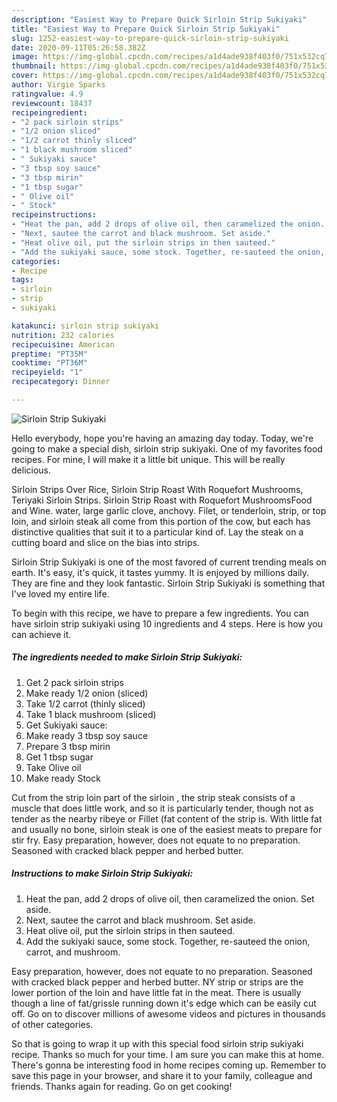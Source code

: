 ```yaml
---
description: "Easiest Way to Prepare Quick Sirloin Strip Sukiyaki"
title: "Easiest Way to Prepare Quick Sirloin Strip Sukiyaki"
slug: 1252-easiest-way-to-prepare-quick-sirloin-strip-sukiyaki
date: 2020-09-11T05:26:58.382Z
image: https://img-global.cpcdn.com/recipes/a1d4ade938f403f0/751x532cq70/sirloin-strip-sukiyaki-recipe-main-photo.jpg
thumbnail: https://img-global.cpcdn.com/recipes/a1d4ade938f403f0/751x532cq70/sirloin-strip-sukiyaki-recipe-main-photo.jpg
cover: https://img-global.cpcdn.com/recipes/a1d4ade938f403f0/751x532cq70/sirloin-strip-sukiyaki-recipe-main-photo.jpg
author: Virgie Sparks
ratingvalue: 4.9
reviewcount: 18437
recipeingredient:
- "2 pack sirloin strips"
- "1/2 onion sliced"
- "1/2 carrot thinly sliced"
- "1 black mushroom sliced"
- " Sukiyaki sauce"
- "3 tbsp soy sauce"
- "3 tbsp mirin"
- "1 tbsp sugar"
- " Olive oil"
- " Stock"
recipeinstructions:
- "Heat the pan, add 2 drops of olive oil, then caramelized the onion. Set aside."
- "Next, sautee the carrot and black mushroom. Set aside."
- "Heat olive oil, put the sirloin strips in then sauteed."
- "Add the sukiyaki sauce, some stock. Together, re-sauteed the onion, carrot, and mushroom."
categories:
- Recipe
tags:
- sirloin
- strip
- sukiyaki

katakunci: sirloin strip sukiyaki 
nutrition: 232 calories
recipecuisine: American
preptime: "PT35M"
cooktime: "PT36M"
recipeyield: "1"
recipecategory: Dinner

---
```



![Sirloin Strip Sukiyaki](https://img-global.cpcdn.com/recipes/a1d4ade938f403f0/751x532cq70/sirloin-strip-sukiyaki-recipe-main-photo.jpg)

Hello everybody, hope you're having an amazing day today. Today, we're going to make a special dish, sirloin strip sukiyaki. One of my favorites food recipes. For mine, I will make it a little bit unique. This will be really delicious.

Sirloin Strips Over Rice, Sirloin Strip Roast With Roquefort Mushrooms, Teriyaki Sirloin Strips. Sirloin Strip Roast with Roquefort MushroomsFood and Wine. water, large garlic clove, anchovy. Filet, or tenderloin, strip, or top loin, and sirloin steak all come from this portion of the cow, but each has distinctive qualities that suit it to a particular kind of. Lay the steak on a cutting board and slice on the bias into strips.

Sirloin Strip Sukiyaki is one of the most favored of current trending meals on earth. It's easy, it's quick, it tastes yummy. It is enjoyed by millions daily. They are fine and they look fantastic. Sirloin Strip Sukiyaki is something that I've loved my entire life.


To begin with this recipe, we have to prepare a few ingredients. You can have sirloin strip sukiyaki using 10 ingredients and 4 steps. Here is how you can achieve it.

<!--inarticleads1-->

##### The ingredients needed to make Sirloin Strip Sukiyaki:

1. Get 2 pack sirloin strips
1. Make ready 1/2 onion (sliced)
1. Take 1/2 carrot (thinly sliced)
1. Take 1 black mushroom (sliced)
1. Get  Sukiyaki sauce:
1. Make ready 3 tbsp soy sauce
1. Prepare 3 tbsp mirin
1. Get 1 tbsp sugar
1. Take  Olive oil
1. Make ready  Stock


Cut from the strip loin part of the sirloin , the strip steak consists of a muscle that does little work, and so it is particularly tender, though not as tender as the nearby ribeye or Fillet (fat content of the strip is. With little fat and usually no bone, sirloin steak is one of the easiest meats to prepare for stir fry. Easy preparation, however, does not equate to no preparation. Seasoned with cracked black pepper and herbed butter. 

<!--inarticleads2-->

##### Instructions to make Sirloin Strip Sukiyaki:

1. Heat the pan, add 2 drops of olive oil, then caramelized the onion. Set aside.
1. Next, sautee the carrot and black mushroom. Set aside.
1. Heat olive oil, put the sirloin strips in then sauteed.
1. Add the sukiyaki sauce, some stock. Together, re-sauteed the onion, carrot, and mushroom.


Easy preparation, however, does not equate to no preparation. Seasoned with cracked black pepper and herbed butter. NY strip or strips are the lower portion of the loin and have little fat in the meat. There is usually though a line of fat/grissle running down it&#39;s edge which can be easily cut off. Go on to discover millions of awesome videos and pictures in thousands of other categories. 

So that is going to wrap it up with this special food sirloin strip sukiyaki recipe. Thanks so much for your time. I am sure you can make this at home. There's gonna be interesting food in home recipes coming up. Remember to save this page in your browser, and share it to your family, colleague and friends. Thanks again for reading. Go on get cooking!
